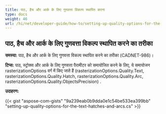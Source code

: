 ```yaml
---
title: पाठ, हैच और आर्क के लिए गुणवत्ता विकल्प स्थापित करना
type: docs
weight: 46
url: /hi/net/developer-guide/how-to/setting-up-quality-options-for-the-text-hatches-and-arcs/
---
```


## **पाठ, हैच और आर्क के लिए गुणवत्ता विकल्प स्थापित करने का तरीका**

**समस्या:** पाठ, हैच और आर्क के लिए गुणवत्ता विकल्प स्थापित करने का तरीका (CADNET-986)।

**टिप्स:** पाठ, स्ट्रोक्स और आर्क के लिए गुणवत्ता पैरामीटर को समायोजित करने के लिए, ये समायोजन rasterizationOptions वर्ग में किए जाते हैं (rasterizationOptions.Quality.Text, rasterizationOptions.Quality.Hatch, rasterizationOptions.Quality.Arc, rasterizationOptions.Quality.ObjectsPrecision)
.

**उदाहरण:**

{{< gist "aspose-com-gists" "9a239eab0b9dda0e1c54be533ea399bb" "setting-up-quality-options-for-the-text-hatches-and-arcs.cs" >}}
